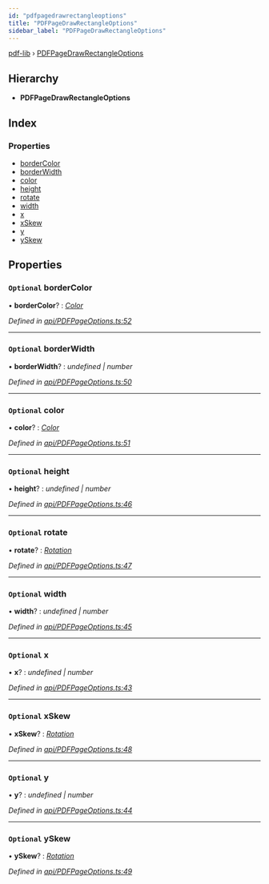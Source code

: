 ```yaml
---
id: "pdfpagedrawrectangleoptions"
title: "PDFPageDrawRectangleOptions"
sidebar_label: "PDFPageDrawRectangleOptions"
---
```


[pdf-lib](../index.md) › [PDFPageDrawRectangleOptions](pdfpagedrawrectangleoptions.md)

## Hierarchy

* **PDFPageDrawRectangleOptions**

## Index

### Properties

* [borderColor](pdfpagedrawrectangleoptions.md#optional-bordercolor)
* [borderWidth](pdfpagedrawrectangleoptions.md#optional-borderwidth)
* [color](pdfpagedrawrectangleoptions.md#optional-color)
* [height](pdfpagedrawrectangleoptions.md#optional-height)
* [rotate](pdfpagedrawrectangleoptions.md#optional-rotate)
* [width](pdfpagedrawrectangleoptions.md#optional-width)
* [x](pdfpagedrawrectangleoptions.md#optional-x)
* [xSkew](pdfpagedrawrectangleoptions.md#optional-xskew)
* [y](pdfpagedrawrectangleoptions.md#optional-y)
* [ySkew](pdfpagedrawrectangleoptions.md#optional-yskew)

## Properties

### `Optional` borderColor

• **borderColor**? : *[Color](../index.md#color)*

*Defined in [api/PDFPageOptions.ts:52](https://github.com/Hopding/pdf-lib/blob/c47aae6/src/api/PDFPageOptions.ts#L52)*

___

### `Optional` borderWidth

• **borderWidth**? : *undefined | number*

*Defined in [api/PDFPageOptions.ts:50](https://github.com/Hopding/pdf-lib/blob/c47aae6/src/api/PDFPageOptions.ts#L50)*

___

### `Optional` color

• **color**? : *[Color](../index.md#color)*

*Defined in [api/PDFPageOptions.ts:51](https://github.com/Hopding/pdf-lib/blob/c47aae6/src/api/PDFPageOptions.ts#L51)*

___

### `Optional` height

• **height**? : *undefined | number*

*Defined in [api/PDFPageOptions.ts:46](https://github.com/Hopding/pdf-lib/blob/c47aae6/src/api/PDFPageOptions.ts#L46)*

___

### `Optional` rotate

• **rotate**? : *[Rotation](../index.md#rotation)*

*Defined in [api/PDFPageOptions.ts:47](https://github.com/Hopding/pdf-lib/blob/c47aae6/src/api/PDFPageOptions.ts#L47)*

___

### `Optional` width

• **width**? : *undefined | number*

*Defined in [api/PDFPageOptions.ts:45](https://github.com/Hopding/pdf-lib/blob/c47aae6/src/api/PDFPageOptions.ts#L45)*

___

### `Optional` x

• **x**? : *undefined | number*

*Defined in [api/PDFPageOptions.ts:43](https://github.com/Hopding/pdf-lib/blob/c47aae6/src/api/PDFPageOptions.ts#L43)*

___

### `Optional` xSkew

• **xSkew**? : *[Rotation](../index.md#rotation)*

*Defined in [api/PDFPageOptions.ts:48](https://github.com/Hopding/pdf-lib/blob/c47aae6/src/api/PDFPageOptions.ts#L48)*

___

### `Optional` y

• **y**? : *undefined | number*

*Defined in [api/PDFPageOptions.ts:44](https://github.com/Hopding/pdf-lib/blob/c47aae6/src/api/PDFPageOptions.ts#L44)*

___

### `Optional` ySkew

• **ySkew**? : *[Rotation](../index.md#rotation)*

*Defined in [api/PDFPageOptions.ts:49](https://github.com/Hopding/pdf-lib/blob/c47aae6/src/api/PDFPageOptions.ts#L49)*

